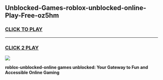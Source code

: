
## Unblocked-Games-roblox-unblocked-online-Play-Free-oz5hm
<h3>
<a href="https://premium76.site?title=roblox-unblocked-online&ref=12A">CLICK TO PLAY</a></h3>
<hr>

<h3>
<a href="https://premium76.site?title=roblox-unblocked-online&ref=12A">CLICK 2 PLAY</a>
  
</h3>

<a href="https://premium76.site?title=roblox-unblocked-online&ref=12A"><img src="https://clearcache.store/games.png"></a>


**roblox-unblocked-online games unblocked: Your Gateway to Fun and Accessible Online Gaming**
